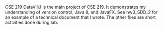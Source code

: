 CSE 219 DataViliJ is the main project of CSE 219. It demonstrates my understanding of version control, Java 8, and JavaFX. See hw3_SDD_2 for an example of a technical document that I wrote. The other files are short activities done during lab.
